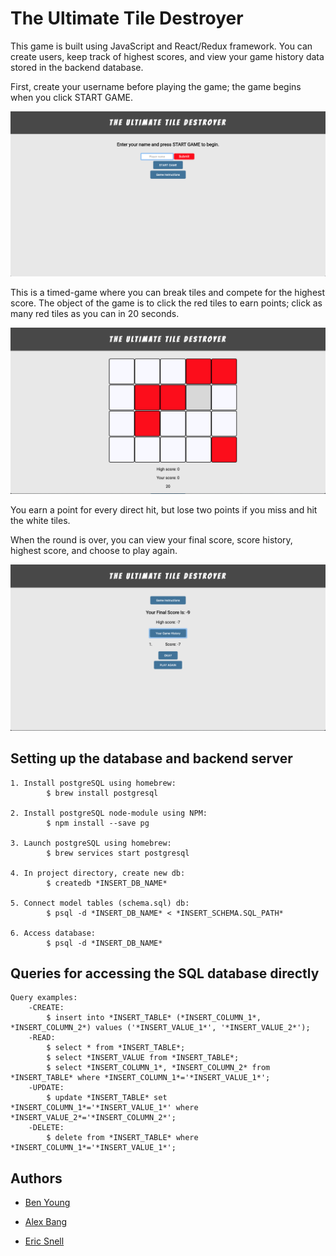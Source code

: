 # The Ultimate Tile Destroyer

This game is built using JavaScript and React/Redux framework. You can create users, keep track of highest scores, and view your game history data stored in the backend database.

First, create your username before playing the game; the game begins when you click START GAME.



![Create user name](https://github.com/jbenjaminy/fullstack-game/blob/master/img/tiles1.png?raw=true "Start page")

 This is a timed-game where you can break tiles and compete for the highest score. The object of the game is to click the red tiles to earn points; click as many red tiles as you can in 20 seconds.

![Click the red tiles](https://github.com/jbenjaminy/fullstack-game/blob/master/img/tiles2.png?raw=true "Click red tiles")

 You earn a point for every direct hit, but lose two points if you miss and hit the white tiles.

When the round is over, you can view your final score, score history, highest score, and choose to play again.

![Game over](https://github.com/jbenjaminy/fullstack-game/blob/master/img/tiles3.png?raw=true "Game over")

## Setting up the database and backend server

	1. Install postgreSQL using homebrew:
			$ brew install postgresql

	2. Install postgreSQL node-module using NPM:
			$ npm install --save pg

	3. Launch postgreSQL using homebrew:
			$ brew services start postgresql

	4. In project directory, create new db:
			$ createdb *INSERT_DB_NAME*

	5. Connect model tables (schema.sql) db:
			$ psql -d *INSERT_DB_NAME* < *INSERT_SCHEMA.SQL_PATH*

	6. Access database:
			$ psql -d *INSERT_DB_NAME*


## Queries for accessing the SQL database directly

	Query examples:
		-CREATE:
			$ insert into *INSERT_TABLE* (*INSERT_COLUMN_1*, *INSERT_COLUMN_2*) values ('*INSERT_VALUE_1*', '*INSERT_VALUE_2*');
		-READ:
			$ select * from *INSERT_TABLE*;
			$ select *INSERT_VALUE from *INSERT_TABLE*;
			$ select *INSERT_COLUMN_1*, *INSERT_COLUMN_2* from *INSERT_TABLE* where *INSERT_COLUMN_1*='*INSERT_VALUE_1*';
		-UPDATE:
			$ update *INSERT_TABLE* set *INSERT_COLUMN_1*='*INSERT_VALUE_1*' where *INSERT_VALUE_2*='*INSERT_COLUMN_2*';
		-DELETE:
			$ delete from *INSERT_TABLE* where *INSERT_COLUMN_1*='*INSERT_VALUE_1*';

## Authors

* [Ben Young](https://github.com/jbenjaminy)

* [Alex Bang](https://github.com/atbang)

* [Eric Snell](https://github.com/EricSnell)
